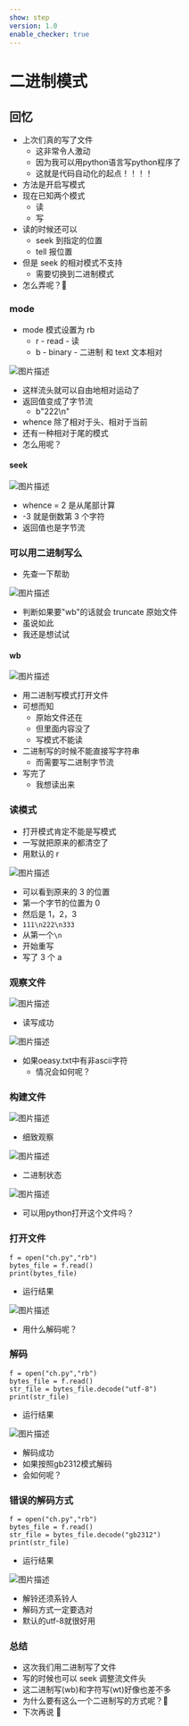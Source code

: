 ```yaml
---
show: step
version: 1.0
enable_checker: true
---
```


# 二进制模式

## 回忆

- 上次们真的写了文件
	- 这非常令人激动
	- 因为我可以用python语言写python程序了
	- 这就是代码自动化的起点！！！！
- 方法是开启写模式
- 现在已知两个模式
  - 读
  - 写
- 读的时候还可以
  - seek 到指定的位置
  - tell 报位置
- 但是 seek 的相对模式不支持
  - 需要切换到二进制模式
- 怎么弄呢？🤔

### mode

- mode 模式设置为 rb
  - r - read - 读
  - b - binary - 二进制 和 text 文本相对

![图片描述](https://doc.shiyanlou.com/courses/uid1190679-20210823-1629704619215)

- 这样流头就可以自由地相对运动了
- 返回值变成了字节流
  - b"222\n"
- whence 除了相对于头、相对于当前
- 还有一种相对于尾的模式
- 怎么用呢？

#### seek

![图片描述](https://doc.shiyanlou.com/courses/uid1190679-20210823-1629704866829)

- whence = 2 是从尾部计算
- -3 就是倒数第 3 个字符
- 返回值也是字节流

### 可以用二进制写么

- 先查一下帮助

![图片描述](https://doc.shiyanlou.com/courses/uid1190679-20210823-1629705072165)

- 判断如果要"wb"的话就会 truncate 原始文件
- 虽说如此
- 我还是想试试

#### wb

![图片描述](https://doc.shiyanlou.com/courses/uid1190679-20210823-1629705293478)

- 用二进制写模式打开文件
- 可想而知
	- 原始文件还在
	- 但里面内容没了
	- 写模式不能读
- 二进制写的时候不能直接写字符串
	- 而需要写二进制字节流
- 写完了
	- 我想读出来

### 读模式

- 打开模式肯定不能是写模式
- 一写就把原来的都清空了
- 用默认的 r

![图片描述](https://doc.shiyanlou.com/courses/uid1190679-20210823-1629705667613)

- 可以看到原来的 3 的位置
- 第一个字节的位置为 0
- 然后是 1，2，3
- `111\n222\n333`
- 从第一个`\n`
- 开始重写
- 写了 3 个 a

### 观察文件

![图片描述](https://doc.shiyanlou.com/courses/uid1190679-20210823-1629705916773)

- 读写成功

![图片描述](https://doc.shiyanlou.com/courses/uid1190679-20210823-1629705979223)

- 如果oeasy.txt中有非ascii字符
	- 情况会如何呢？

### 构建文件

![图片描述](https://doc.shiyanlou.com/courses/uid1190679-20230628-1687959863614)

- 细致观察

![图片描述](https://doc.shiyanlou.com/courses/uid1190679-20230628-1687960135059)

- 二进制状态

![图片描述](https://doc.shiyanlou.com/courses/uid1190679-20230628-1687960191106)

- 可以用python打开这个文件吗？

### 打开文件

```
f = open("ch.py","rb")
bytes_file = f.read()
print(bytes_file)
```

- 运行结果

![图片描述](https://doc.shiyanlou.com/courses/uid1190679-20230628-1687960583075)

- 用什么解码呢？

### 解码

```
f = open("ch.py","rb")
bytes_file = f.read()
str_file = bytes_file.decode("utf-8")
print(str_file)
```

- 运行结果

![图片描述](https://doc.shiyanlou.com/courses/uid1190679-20230628-1687960782340)

- 解码成功
- 如果按照gb2312模式解码
- 会如何呢？

### 错误的解码方式

```
f = open("ch.py","rb")
bytes_file = f.read()
str_file = bytes_file.decode("gb2312")
print(str_file)
```

- 运行结果

![图片描述](https://doc.shiyanlou.com/courses/uid1190679-20230628-1687960891754)

- 解铃还须系铃人
- 解码方式一定要选对
- 默认的utf-8就很好用

### 总结

- 这次我们用二进制写了文件
- 写的时候也可以 seek 调整流文件头
- 这二进制写(wb)和字符写(wt)好像也差不多
- 为什么要有这么一个二进制写的方式呢？🤔
- 下次再说 👋
